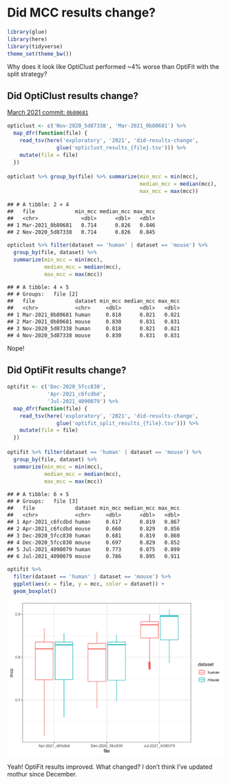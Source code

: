 Did MCC results change?
================

``` r
library(glue)
library(here)
library(tidyverse)
theme_set(theme_bw())
```

Why does it look like OptiClust performed \~4% worse than OptiFit with
the split strategy?

## Did OptiClust results change?

[March 2021 commit:
`0b80681`](https://github.com/SchlossLab/Sovacool_OptiFit_2021/commits/main/subworkflows/1_prep_samples/results/opticlust_results.tsv)

``` r
opticlust <- c('Nov-2020_5d87338', 'Mar-2021_0b80681') %>% 
  map_dfr(function(file) {
    read_tsv(here('exploratory', '2021', 'did-results-change', 
                glue('opticlust_results_{file}.tsv'))) %>% 
    mutate(file = file)
  })

opticlust %>% group_by(file) %>% summarize(min_mcc = min(mcc),
                                           median_mcc = median(mcc),
                                           max_mcc = max(mcc))
```

    ## # A tibble: 2 × 4
    ##   file             min_mcc median_mcc max_mcc
    ##   <chr>              <dbl>      <dbl>   <dbl>
    ## 1 Mar-2021_0b80681   0.714      0.826   0.846
    ## 2 Nov-2020_5d87338   0.714      0.826   0.845

``` r
opticlust %>% filter(dataset == 'human' | dataset == 'mouse') %>% 
  group_by(file, dataset) %>% 
  summarize(min_mcc = min(mcc),
            median_mcc = median(mcc),
            max_mcc = max(mcc))
```

    ## # A tibble: 4 × 5
    ## # Groups:   file [2]
    ##   file             dataset min_mcc median_mcc max_mcc
    ##   <chr>            <chr>     <dbl>      <dbl>   <dbl>
    ## 1 Mar-2021_0b80681 human     0.818      0.821   0.821
    ## 2 Mar-2021_0b80681 mouse     0.830      0.831   0.831
    ## 3 Nov-2020_5d87338 human     0.818      0.821   0.821
    ## 4 Nov-2020_5d87338 mouse     0.830      0.831   0.831

Nope!

## Did OptiFit results change?

``` r
optifit <- c('Dec-2020_5fcc830',
             'Apr-2021_c6fcdbd', 
             'Jul-2021_4090079') %>% 
  map_dfr(function(file) {
    read_tsv(here('exploratory', '2021', 'did-results-change', 
                glue('optifit_split_results_{file}.tsv'))) %>% 
    mutate(file = file)
  })

optifit %>% filter(dataset == 'human' | dataset == 'mouse') %>% 
  group_by(file, dataset) %>% 
  summarize(min_mcc = min(mcc),
            median_mcc = median(mcc),
            max_mcc = max(mcc))
```

    ## # A tibble: 6 × 5
    ## # Groups:   file [3]
    ##   file             dataset min_mcc median_mcc max_mcc
    ##   <chr>            <chr>     <dbl>      <dbl>   <dbl>
    ## 1 Apr-2021_c6fcdbd human     0.617      0.819   0.867
    ## 2 Apr-2021_c6fcdbd mouse     0.660      0.829   0.856
    ## 3 Dec-2020_5fcc830 human     0.681      0.819   0.860
    ## 4 Dec-2020_5fcc830 mouse     0.697      0.829   0.852
    ## 5 Jul-2021_4090079 human     0.773      0.875   0.899
    ## 6 Jul-2021_4090079 mouse     0.786      0.895   0.911

``` r
optifit %>% 
  filter(dataset == 'human' | dataset == 'mouse') %>% 
  ggplot(aes(x = file, y = mcc, color = dataset)) +
  geom_boxplot()
```

![](figures/optifit-1.png)<!-- -->

Yeah! OptiFit results improved. What changed? I don’t think I’ve updated
mothur since December.
